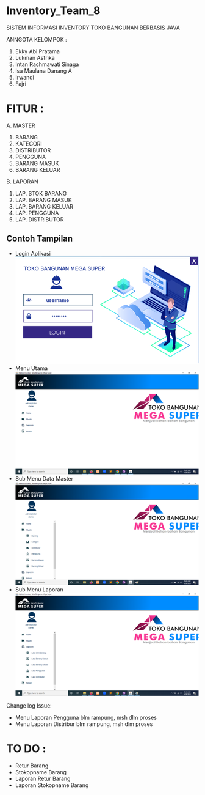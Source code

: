 # Inventory_Team_8

SISTEM INFORMASI INVENTORY TOKO BANGUNAN BERBASIS JAVA

ANNGOTA KELOMPOK :
1. Ekky Abi Pratama
2. Lukman Asfrika
3. Intan Rachmawati Sinaga
4. Isa Maulana Danang A
5. Irwandi
6. Fajri

# FITUR :

A. MASTER
   1. BARANG
   2. KATEGORI
   3. DISTRIBUTOR
   4. PENGGUNA
   5. BARANG MASUK
   6. BARANG KELUAR

B. LAPORAN
   1. LAP. STOK BARANG
   2. LAP. BARANG MASUK
   3. LAP. BARANG KELUAR
   4. LAP. PENGGUNA
   5. LAP. DISTRIBUTOR

## Contoh Tampilan 

* Login Aplikasi
![Foto Login Aplikasi](tampilan/login.png "Login Aplikasi")
* Menu Utama
![Foto Menu Utama](tampilan/home.png "Menu Utama")
* Sub Menu Data Master
![Foto Sub Menu Master](tampilan/submenumaster.png "Data Master")
* Sub Menu Laporan
![Foto Sub Menu Laporan](tampilan/submenulaporan.png "Menu Lapoaran")


Change log Issue:
- Menu Laporan Pengguna blm rampung, msh dlm proses
- Menu Laporan Distribur blm rampung, msh dlm proses

# TO DO :
- Retur Barang
- Stokopname Barang
- Laporan Retur Barang
- Laporan Stokopname Barang


